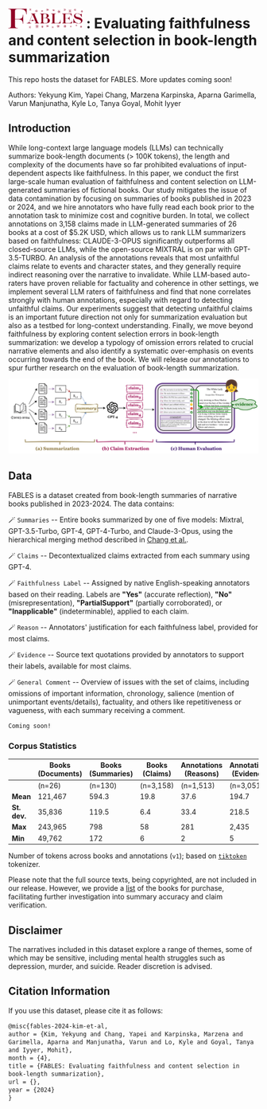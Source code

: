 # <img src="misc/fables.png" alt="FABLES" width="150" height="40"> : Evaluating faithfulness and content selection in book-length summarization

This repo hosts the dataset for FABLES. More updates coming soon!

Authors: Yekyung Kim, Yapei Chang, Marzena Karpinska, Aparna Garimella, Varun Manjunatha, Kyle Lo, Tanya Goyal, Mohit Iyyer

## Introduction
While long-context large language models (LLMs) can technically summarize book-length documents (> 100K tokens), the length and complexity of the documents have so far prohibited evaluations of input-dependent aspects like faithfulness. In this paper, we conduct the first large-scale human evaluation of faithfulness and content selection on LLM-generated summaries of fictional books. Our study mitigates the issue of data contamination by focusing on summaries of books published in 2023 or 2024, and we hire annotators who have fully read each book prior to the annotation task to minimize cost and cognitive burden. In total, we collect annotations on 3,158 claims made in LLM-generated summaries of 26 books at a cost of $5.2K USD, which allows us to rank LLM summarizers based on faithfulness: CLAUDE-3-OPUS significantly outperforms all closed-source LLMs, while the open-source MIXTRAL is on par with GPT-3.5-TURBO. An analysis of the annotations reveals that most unfaithful claims relate to events and character states, and they generally require indirect reasoning over the narrative to invalidate. While LLM-based auto-raters have proven reliable for factuality and coherence in other settings, we implement several LLM raters of faithfulness and find that none correlates strongly with human annotations, especially with regard to detecting unfaithful claims. Our experiments suggest that detecting unfaithful claims is an important future direction not only for summarization evaluation but also as a testbed for long-context understanding. Finally, we move beyond faithfulness by exploring content selection errors in book-length summarization: we develop a typology of omission errors related to crucial narrative elements and also identify a systematic over-emphasis on events occurring towards the end of the book. We will release our annotations to spur further research on the evaluation of book-length summarization.

![Pipeline of work](./misc/pipeline-1.png)

## Data

FABLES is a dataset created from book-length summaries of narrative books published in 2023-2024. The data contains:

🪄 `Summaries` -- Entire books summarized by one of five models: Mixtral, GPT-3.5-Turbo, GPT-4, GPT-4-Turbo, and Claude-3-Opus, using the hierarchical merging method described in [Chang et al.](https://arxiv.org/pdf/2310.00785.pdf).

🪄 `Claims` -- Decontextualized claims extracted from each summary using GPT-4.

🪄 `Faithfulness Label` -- Assigned by native English-speaking annotators based on their reading. Labels are **"Yes"** (accurate reflection), **"No"** (misrepresentation), **"PartialSupport"** (partially corroborated), or **"Inapplicable"** (indeterminable), applied to each claim.

🪄 `Reason` -- Annotators' justification for each faithfulness label, provided for most claims.

🪄 `Evidence` -- Source text quotations provided by annotators to support their labels, available for most claims.

🪄 `General Comment` -- Overview of issues with the set of claims, including omissions of important information, chronology, salience (mention of unimportant events/details), factuality, and others like repetitiveness or vagueness, with each summary receiving a comment.


```
Coming soon!
```

### Corpus Statistics

|                    | **Books (Documents)** | **Books (Summaries)** | **Books (Claims)** | **Annotations (Reasons)** | **Annotations (Evidence)** | **Annotations (Comments)** |
|--------------------|-----------------------|-----------------------|--------------------|---------------------------|----------------------------|----------------------------|
|                    |       (n=26)          |       (n=130)         |      (n=3,158)     |        (n=1,513)          |          (n=3,051)         |          (n=130)           |
| **Mean**           | 121,467               | 594.3                 | 19.8               | 37.6                      | 194.7                      | 155                        |
| **St. dev.**       | 35,836                | 119.5                 | 6.4                | 33.4                      | 218.5                      | 148.4                      |
| **Max**            | 243,965               | 798                   | 58                 | 281                       | 2,435                      | 823                        |
| **Min**            | 49,762                | 172                   | 6                  | 2                         | 5                          | 6                          |


Number of tokens across books and annotations (`v1`); based on [`tiktoken`](https://github.com/openai/tiktoken) tokenizer.

Please note that the full source texts, being copyrighted, are not included in our release. However, we provide a [list](https://github.com/mungg/FABLES/blob/main/booklist.md) of the books for purchase, facilitating further investigation into summary accuracy and claim verification.


## Disclaimer

The narratives included in this dataset explore a range of themes, some of which may be sensitive, including mental health struggles such as depression, murder, and suicide. Reader discretion is advised.


## Citation Information
If you use this dataset, please cite it as follows:
```
@misc{fables-2024-kim-et-al,
author = {Kim, Yekyung and Chang, Yapei and Karpinska, Marzena and Garimella, Aparna and Manjunatha, Varun and Lo, Kyle and Goyal, Tanya and Iyyer, Mohit},
month = {4},
title = {FABLES: Evaluating faithfulness and content selection in book-length summarization},
url = {},
year = {2024}
}
```
